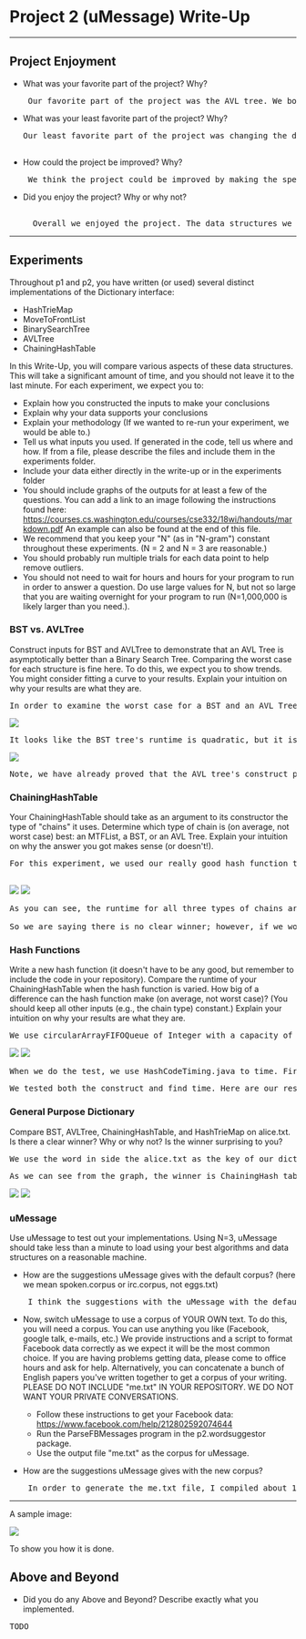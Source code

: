 # Project 2 (uMessage) Write-Up #
--------

## Project Enjoyment ##
- What was your favorite part of the project? Why?
  <pre> Our favorite part of the project was the AVL tree. We both found the AVL tree the most challenging, but it was fun to actually apply what we were learning in class to the project. We practice AVL insertions and finds in class several times; we even looked at some code of how the rotations would look. Once we implemented all of the logic for all the rotations, we were still getting a time out error. We used the visualizer and debugged that way. This was the first time we really used the visualizer to debug and we both enjoyed getting to know how to use it. </pre>

- What was your least favorite part of the project? Why?
  <pre>
  Our least favorite part of the project was changing the dependence of Java's HashMap with our Chaining HashTable. This was frusterating because we didn't know how to fix the mismatch between the type of iterator returned from ChainingHashTable and the one that you need in HashTrieNode. The only instruction provided by the spec was that we have to add a bit of code to make the HashTrieNode/HashTrieMap to work around this type mismatch, but we found that clue very vague. We then were told that we have to find some way to repackage the items that Chaining Hashtable Table's iterator returns. Even after we were told this, we struggled to write an iterator using the SimpleEntry java doc. It would have been nice if there was more instructions in the spec because this would have helped us.

</pre>

- How could the project be improved? Why?
  <pre> We think the project could be improved by making the spec more clear on how to change the n dependency using the SimpleEntry java doc. The project could also have been improved by providing more information on the Supplier javadoc used in the NGramToNextChoicesMap. The last thing we thought could improve the project would be to add more questions in the write up about UMessage's suggestions given different corpus's. Compared to how much time we ran running experiments on the different data structures, we hardly spent any time actually running UMessage, which is a little sad considering we spent 3 weeks working on it. </pre>

- Did you enjoy the project?  Why or why not?
  <pre> 
  	Overall we enjoyed the project. The data structures we were implementing actually aligned with what we were learning in class, unlike the first project. The first project's experiment also didn't seem to align with anything we were learning in class. We had no idea what buffer length or compression ratio was, so we didn't know how to check our results with what we thought they should be. This project's experiment was different. After making the graphs for all the different data sets, we could tell what data sets were clearly off, and which we believed were accurate.
  </pre>
    
-----

## Experiments ##
Throughout p1 and p2, you have written (or used) several distinct implementations of the Dictionary interface:
 - HashTrieMap 
 - MoveToFrontList
 - BinarySearchTree
 - AVLTree
 - ChainingHashTable
 
 In this Write-Up, you will compare various aspects of these data structures.  This will take a significant amount of
 time, and you should not leave it to the last minute.  For each experiment, we expect you to:
 - Explain how you constructed the inputs to make your conclusions
 - Explain why your data supports your conclusions
 - Explain your methodology (If we wanted to re-run your experiment, we would be able to.)
 - Tell us what inputs you used.  If generated in the code, tell us where and how. If from a file, please describe the files and include them in the experiments folder.
 - Include your data either directly in the write-up or in the experiments folder
 - You should include graphs of the outputs for at least a few of the questions.
   You can add a link to an image following the instructions found here:
https://courses.cs.washington.edu/courses/cse332/18wi/handouts/markdown.pdf
An example can also be found at the end of this file.
 - We recommend that you keep your "N" (as in "N-gram") constant throughout these experiments. (N = 2 and N = 3 are reasonable.) 
 - You should probably run multiple trials for each data point to help remove outliers.
 - You should not need to wait for hours and hours for your program to run in
 order to answer a question.  Do use large values for N, but not so large that 
 you are waiting overnight for your program to run (N=1,000,000 is likely larger 
 than you need.).


### BST vs. AVLTree ###
Construct inputs for BST and AVLTree to demonstrate that an AVL Tree is asymptotically better
than a Binary Search Tree. Comparing the worst case for each structure is fine here. 
To do this, we expect you to show trends.  You might consider fitting a curve to
your results. Explain your intuition on why your results are what they are.
<pre>
In order to examine the worst case for a BST and an AVL Tree, we our inputs that we constructed the tree's with were sorted integers from 0 to whatever we set our constant, NUM_ELEMENTS, equal to. Even though timing is difficult to get accurate results, we chose to use timing for our experiment because it takes into account issues like the cost of memory accesses. To improve the accuracy of our data, we decided to run 60 trials total forthe operation that we tested, constructing the tree, which is basically testing the insert operation. We only chose to only test insert because insert and find have roughly the same runtime behaviors. The prediction that we made before running any trials is the worst case construct runtime of the BST should be O(n) and the AVL tree should be O(nlogn), which means insert for BST should be O(n) and insert for AVL should be O(logn). This is because the insert times for both the BST and the AVL tree are based on the worst case height, but the worst case height for the BST can be O(n), where it would be a singly linked list, and the worst case height for the AVL tree is log(n) because of the AVL balance property. Out of the 60 trials, we decided to throw away the first 10 trials because Java optimizes repeated operations, so the first few times a piece of code runs it runs more slowly. So in our construct experiment for each tree, BST and AVL, we started the timer and inserted sorted integers 0 through NUM_ELEMENTS into the tree, and then stopped the timer. We only added the trial's time to the totalTime variable if the trial was greater than the number of warm up trials that we set, which in this case we set 10. We then divided by the total number of trials that we ran, which was equal to NUM_TESTS - NUM_WARMUP. First we will compare the worst case construct performance for the AVL Tree and the BST. From the graph below, which has the construct behavior for both BST and AVL tree, it looks as if, the AVL tree is asymptotically better. 
</pre>
![](<BSTVSAVLFinal1.png>)
<pre>
It looks like the BST tree's runtime is quadratic, but it isn't clear what the AVL tree's runtime is. The reason why BST presents a quadratic construct time is because the BST is unbalanced. An unbalanced BST exhibits, in the worst case, a singly linked list. Constructing this list will require that each insertion goes down the full length of the growing list to get to the leaf node to add a new node, thus creating a quadratic runtime. This graph shows that the AVL tree is asymptotically better than the BST. To know the exact performance of AVL tree, lets look at the construct performance of the AVL Tree on a separate graph. So below is the graph of just the AVL construct performance. 
</pre>
![](<justAVL.png>)

<pre>
Note, we have already proved that the AVL tree's construct performance is asymptotically better than the BST Tree. Also since construct is made up of n inserts, it is essentially proving that insert for AVL is asymptotically better than BST, which also means that it is better for find as well since insert and find have roughly the same runtime behaviors. Although this graph seem like the AVL tree has a linear construct time, we know that this is not true, it has a runtime of O(nlogn). If you actually look at the points on the graph, you can tell this is not linear. For example, take the three data points: (4000, 1.38), (8000, 3.14), and (16000, 7.56). As the number of elements is doubling from 4000 --> 8000 --> 16000, the construct time in milliseconds is increasing by more than just a multiple of two. For example, 1.38 * 2.275 = 3.14, and 3.14 * 2.408 = 7.56. So it is clear from this that the construct runtime is not just linear, but something close to O(nlogn). This is because the AVL tree has the balance property which guarantees that an AVL tree with n nodes has O(logn) height, which means the total time to construct an AVL tree with n nodes is O(nlogn). 
</pre>


### ChainingHashTable ###
Your ChainingHashTable should take as an argument to its constructor the type of "chains" it uses.  Determine
which type of chain is (on average, not worst case) best: an MTFList, a BST, or an AVL Tree.  Explain your intuition on why
the answer you got makes sense (or doesn't!). 
<pre>
For this experiment, we used our really good hash function that we implemented in part2. We tested three different types of chains for MTFList, a BST, and AVL Tree with two different types of data, sorted and unsorted. The time it took our table construct a hashtable with these different types of chains is shown below. 

</pre>
![](<sortedALl.png>)
![](<unsortedAll.png>)

<pre>
As you can see, the runtime for all three types of chains are extremely similar, so there is no clear winner. This is because our hash function is really good, so each element is hashed basically to a unique index. So inserting elements is not very expensive: it only takes O(1) to find the index from the hashcode, but then it needs to check the entire chain to see if that element already exists in the chain. However, since our hash function is so good, each chain only has around one element, so all chains will perform equally as well. In the graphs showing the sorted data, there are some big increases in the performance time between certain inputs for number of elements. This is most likely the place where the hashtable has to resize, meaning it has to rehash the entire table, which is very expensive. It makes sense that these jumps take place at the same time in the sorted number graph because each chain is inputing the same number of sorted numbers, so they will both run out of indexes at the same time. within the sorted data, because the table fills up the indexes time in the smooth  but this takes a while, but that means each chain is really short. I think that these jumps are more smoothed over in  the unsorted data because different indexes are filling up at different times, so one chain could fill all its indexes a little faster because the random numbers hashed to have a low number of numbers in every index, while another chain could fill its indexes slower because more of the random numbers hash to the same index at first, putting more numbers in each index. These two chains would rehash at different times because they fill every index at different times. 

So we are saying there is no clear winner; however, if we would have used our very bad hash function instead of our good hash function, we would have got the AVL tree or the BST tree as the winner. Comparing these hash functions is discussed further in the following experiment, but I will explain why very briefly. With our bad hash function, we would have a lot of numbers hashing to the same index. Since insert has to search all of the elements to make sure there are no duplicates, inserting in the hashtable would be dependent on how fast the table can traverse all the elements in a specific index. Because of this we know that AVL Tree would be the winner in the WORST case, but since we are looking at the average case, it could be either AVL tree or BST since they both have a O(logn) find and insert time.   
</pre>
 
### Hash Functions ###
Write a new hash function (it doesn't have to be any good, but remember to include the code in your repository).
Compare the runtime of your ChainingHashTable when the hash function is varied.  How big of a difference can the
hash function make (on average, not worst case)?  (You should keep all other inputs (e.g., the chain type) constant.)  Explain your intuition on
why your results are what they are.

<pre>We use circularArrayFIFOQueue of Integer with a capacity of 5 as the key to test the efficiency of different hash functions because by using this data structure we can change the hash function easily. In order to change the hash function of it, we make a CircularArrayFIFOQueueToTest class, which extends to the circularArrayFIFOQueue. We will use that class as our key. Our input data is generated randomly by the GenerateData.java. This program randomly generates 5 integer(0 - 99) a line, which represents all the works in a circularArray. We choose MoveToFront as our chain since when the number of elements in the chain increasing, the length of the chain increase linearly which means we can see the difference of time easily. The two hash function we test is the 1.sum of (peek(i).hashCode() * Math.pow(37, i)) 2.(0 < i < capacity) and peek(0).hashCode().</pre>

![](<ConstructTimeForHashFunction.png>)
![](<FindTimeForHashFunction.png>)

<pre>
When we do the test, we use HashCodeTiming.java to time. First, we decide how many elements we should insert into this hashTable, then fill the the number in NUM_ELEMENTS GenerateData. Second, we run the GenerateData to get our random data. The data is output in randomData.txt. Third we choose which hash function to test, 1 for the sum of (peek(i).hashCode() * Math.pow(37, i)), and i is from 0 to capacity - 1; 2 for peek(0).hashCode(). We fill that number in Hash_Function at HashCodeTiming. Fourth, We run the HashCodingTiming, to see construct time and find time. Then, we run the HashCodeTiming again with the hash function we haven't choose in step 3. In order to make the data identical, we do not need to run the Generate Data again in this step. Now, we get a set of data and we will repeat those steps to get the data on different numbers of elements.
</pre>

<pre>
We tested both the construct and find time. Here are our results.When we do the find test, we comment out the test of construct part, which may save us a lot of time. In the find test we find all the elements inside the chaining hash table, then divide by the size of the chaining hash table to get an average find time.For construct part, the time used to construct a chainghashtable both increase when the number of elements increasing. Because our chain is getting longer and we have more thing to insert. The hashcode function 1 performance a litter better than the hashcode function 2. However, there's not that much difference when the number of elements is small.When the number of elements become huge, there is a big difference. hash function 1 performed much better than the hash function two. We think that since the hash function two just based on the first elements in the circular array, a lot of elements are hashed to same bucket. Then the chain becomes very long, which took a lot of time to insert. However, for the hash function 1, elements tend to be hashed into difference buckets, which make the chain short and easy to insert. When the number of elements is small, we think since there are not many elements, the chain when using hash function two is also short.  Also, the hashcode function 1 is way more complicated than hashcode function 2, we spend a lot of time to compute the hashcode. So, there's not much difference when number of elements is small. When the number of elemetns become huge, the chain  become super long when using hash function 2, which make the construction very slow. So for the construction part, the difference of hashcode function is huge when the number of elements is large.For find, as we can see from the graph, the time is increasing in both hash functions when the number of elements increasing. For the hash function 1, it almost looks like a flat line and the it increase very slightly when n increasing. However, for the hash function 2, the time increases linearly when n increase. For small amount of data(n<=5000), the hash function 1 performed slightly better than the hash code 2, but it is not a big differnet. However, when n continunes grow, the difference between the find time become large. And we think the different will become larger and larger when n keep increasing. We think this is because the hashcode hash 2 hashes a lot of thing to the same bucket, which make the chain become longer. However, for the hashcode function one, the elements tends to be hash to different buckets which make the chain shorter and we find elements faster.When n is small, the chain when use those hash function is both short since there are not many elements. Thus, there's not a big difference when n is small. When n is large, the chain when use hash function 2 is long however the chain when using hash function 1 is short. The difference will become larger and larger when n increases.Also, when n = 100000, the time hashcode function 2 took is 30 times of hashcode function 1 took. So there it will make a big differnece when choosing different hash function.</pre>



### General Purpose Dictionary ###

Compare BST, AVLTree, ChainingHashTable, and HashTrieMap on alice.txt.  Is
there a clear winner?  Why or why not?  Is the winner surprising to you?

<pre>We use the word in side the alice.txt as the key of our dictionary and the number of the appearance as the value to construct our dictionary.We use GeneralPurpose.java to test. We test both construction and find. When doing the test, we just need to comment out the data structure we do not use, then just run the program. For chaining hashtable we test different implements of chains. We will get a construction time and an average find time. For the find, we find every word in the Alice then divide by the size of the dictionary.</pre>

<pre>
As we can see from the graph, the winner is ChainingHash table since the chaining Hash table has a shortest construct time and shortest find time. It did not surprised me, because if we have a perfect hash function, the find method for every word would be O(1). Although we do not have a perfect hash function, the find time is still near a constant time. However for BST or AVL, for average case it is O(logN) for find. AVL is better since the it is a balanced tree and the height of the tree is less than BST.  For HashTrieMap, it saves more space but spend more time to construct. What surprise me is that in those tests, MoveToFrontList as the chain of chaining hash table has a best performance. I think it might because the hash function is really good and the chain for each bucket is very short. So the simple MTFL performs better as the chain in chaining hash table.
</pre>
![](<AliceConstruct.png>)
![](<AliceFind.png>)


### uMessage ###
Use uMessage to test out your implementations.  Using N=3, uMessage should take less than a minute to load using your best algorithms and data structures on a reasonable machine.
 -  How are the suggestions uMessage gives with the default corpus? (here we mean spoken.corpus or irc.corpus, not eggs.txt)
    <pre> I think the suggestions with the uMessage with the default corpus are very reasonable; however, it is definitely less reasonable than the suggestions from my iOS phone. For example, I use texting to coordinate and ask my friends about their plans. So on my phone, if I type "want to go get some," my next word suggestions is "stuff", "dinner", and "lunch". Using the default irc.corpus, after the words "want to go get some," my next word suggestions are "uh", "of", "help", and "money", which are words I don't use as much. The same goes for spoken.corpus,after the words "want to go get some," my next word suggestions are "more", "sort", "ace", and "all", which are words I don't use as much.  It seems as if my iOS word suggestion suggests words that would form shorter sentences, while the irc.corpus makes very long sentences. This is because my iOS keyboard learns based on my personal dictionary of words that I use. In addition, I frequently use the word suggestion, which causes me to use the same few words very frequently, which makes my iOS word suggestion dictionary's vocabulary very limited. Another difference between the default corpus word suggestions and the iOS word suggestion, is that not all the suggestions from the default corpus makes sense to me, but all of the iOS suggestions make sense to me. I think this is the result you get from iOS actually building its dictionary from words and phrases that I have wrote before. This ensures no weird phrases that I would never use come up, but irc.corpus and spoken.corpus do not do the same. The irc.corpus is also different than the word suggestion on iOS because it does not pick up on the informal/slang language that I use when texting other people. My iOS phone does not even suggest going anymore; it only suggests gonna. The irc.corpus does not know the slang that I use, so it cannot do this.  </pre>
 </pre>

 - Now, switch uMessage to use a corpus of YOUR OWN text. To do this, you will need a corpus. 
   You can use anything you like (Facebook, google talk, e-mails, etc.)  We provide
   instructions and a script to format Facebook data correctly as we expect it will be the most common
   choice.  If you are having problems getting data, please come to office hours and ask for help.
   Alternatively, you can concatenate a bunch of English papers you've written together to get a corpus
   of your writing.  PLEASE DO NOT INCLUDE "me.txt" IN YOUR REPOSITORY.  WE DO NOT WANT YOUR PRIVATE CONVERSATIONS.
     * Follow these instructions to get your Facebook data: https://www.facebook.com/help/212802592074644
     * Run the ParseFBMessages program in the p2.wordsuggestor package.
     * Use the output file "me.txt" as the corpus for uMessage.
 
 - How are the suggestions uMessage gives with the new corpus?
   <pre> In order to generate the me.txt file, I compiled about 10 of my previous English papers. The suggestions uMessage gives is still reasonable, but they are not the suggestions I would want for a messaging service. First off, it is very obvious these suggestions come from English papers. For example, if I type "the," the suggestions are "past," "present," "audience," and "harsh." With the exception of "harsh," all of these words are essential in having a strong argument in an English paper. In addition, the word suggestions are a lot more formal than my iOS word suggester. They are even more formal than the irc.corpus or the spoken.corpus. The only place that the word suggestions do not make a lot of sense is when I type questions. This is probably because the me.txt corpus is generated from my argument-based English papers and I do not ask questions in these papers. In fact, there is hardly any occurrences of the word "you" in this corpus because English teachers don't allow you to use "you" in your writing. For example, the words that follow, "do you" are "are," "should," "cannot," and "from." These nonsense suggestions come from the limited dictionary that is caused by the diction and word choice that English teachers require. This new corpus is also different than the word suggestion on iOS because it does not pick up on the informal/slang language that I use when texting other people. This is because slang language is not acceptable in my English papers.  </pre>

-----

A sample image:

![](husky.jpg)

To show you how it is done.

## Above and Beyond ##
-   Did you do any Above and Beyond?  Describe exactly what you implemented.
 <pre>TODO</pre>
